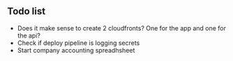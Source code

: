 ## Todo list

- Does it make sense to create 2 cloudfronts? One for the app and one for the api?
- Check if deploy pipeline is logging secrets
- Start company accounting spreadhsheet